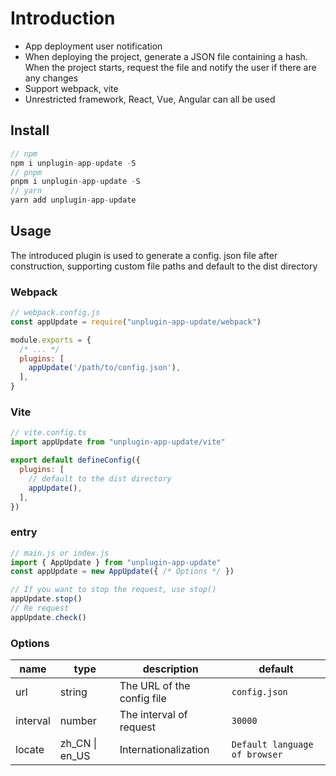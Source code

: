 # Introduction
- App deployment user notification
- When deploying the project, generate a JSON file containing a hash. When the project starts, request the file and notify the user if there are any changes
- Support webpack, vite
- Unrestricted framework, React, Vue, Angular can all be used

## Install

```js
// npm
npm i unplugin-app-update -S
// pnpm
pnpm i unplugin-app-update -S
// yarn
yarn add unplugin-app-update
```

## Usage

The introduced plugin is used to generate a config. json file after construction, supporting custom file paths and default to the dist directory

### Webpack

```js
// webpack.config.js
const appUpdate = require("unplugin-app-update/webpack")

module.exports = {
  /* ... */
  plugins: [
    appUpdate('/path/to/config.json'),
  ],
}
```

### Vite

```js
// vite.config.ts
import appUpdate from "unplugin-app-update/vite"

export default defineConfig({
  plugins: [
    // default to the dist directory
    appUpdate(),
  ],
})
```

### entry
```js
// main.js or index.js
import { AppUpdate } from "unplugin-app-update"
const appUpdate = new AppUpdate({ /* Options */ })

// If you want to stop the request, use stop()
appUpdate.stop()
// Re request
appUpdate.check()
```

### Options
| name | type | description | default |
| ---| ---| --- | --- |
| url | string | The URL of the config file | `config.json`|
| interval | number | The interval of request | `30000` |
| locate | zh_CN \| en_US | Internationalization | `Default language of browser` |
